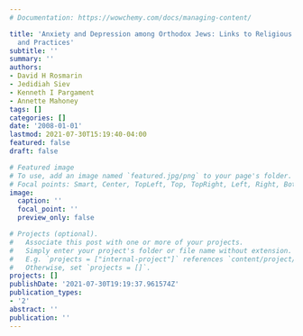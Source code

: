 ```yaml
---
# Documentation: https://wowchemy.com/docs/managing-content/

title: 'Anxiety and Depression among Orthodox Jews: Links to Religious Core Beliefs
  and Practices'
subtitle: ''
summary: ''
authors:
- David H Rosmarin
- Jedidiah Siev
- Kenneth I Pargament
- Annette Mahoney
tags: []
categories: []
date: '2008-01-01'
lastmod: 2021-07-30T15:19:40-04:00
featured: false
draft: false

# Featured image
# To use, add an image named `featured.jpg/png` to your page's folder.
# Focal points: Smart, Center, TopLeft, Top, TopRight, Left, Right, BottomLeft, Bottom, BottomRight.
image:
  caption: ''
  focal_point: ''
  preview_only: false

# Projects (optional).
#   Associate this post with one or more of your projects.
#   Simply enter your project's folder or file name without extension.
#   E.g. `projects = ["internal-project"]` references `content/project/deep-learning/index.md`.
#   Otherwise, set `projects = []`.
projects: []
publishDate: '2021-07-30T19:19:37.961574Z'
publication_types:
- '2'
abstract: ''
publication: ''
---
```

